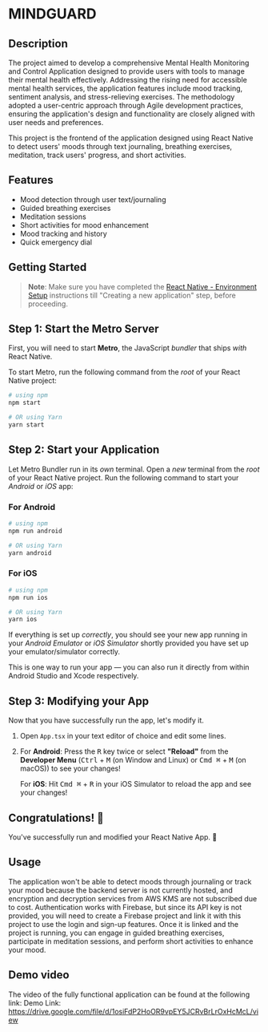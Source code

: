 # MINDGUARD

## Description
The project aimed to develop a comprehensive Mental Health Monitoring and Control Application designed to provide users with tools to manage their mental health effectively. Addressing the rising need for accessible mental health services, the application features include mood tracking, sentiment analysis, and stress-relieving exercises. The methodology adopted a user-centric approach through Agile development practices, ensuring the application's design and functionality are closely aligned with user needs and preferences. 

This project is the frontend of the application designed using React Native to detect users' moods through text journaling, breathing exercises, meditation, track users' progress, and short activities.

## Features
- Mood detection through user text/journaling
- Guided breathing exercises
- Meditation sessions
- Short activities for mood enhancement
- Mood tracking and history
- Quick emergency dial

## Getting Started

>**Note**: Make sure you have completed the [React Native - Environment Setup](https://reactnative.dev/docs/environment-setup) instructions till "Creating a new application" step, before proceeding.

## Step 1: Start the Metro Server

First, you will need to start **Metro**, the JavaScript _bundler_ that ships _with_ React Native.

To start Metro, run the following command from the _root_ of your React Native project:

```bash
# using npm
npm start

# OR using Yarn
yarn start
```

## Step 2: Start your Application

Let Metro Bundler run in its _own_ terminal. Open a _new_ terminal from the _root_ of your React Native project. Run the following command to start your _Android_ or _iOS_ app:

### For Android

```bash
# using npm
npm run android

# OR using Yarn
yarn android
```

### For iOS

```bash
# using npm
npm run ios

# OR using Yarn
yarn ios
```

If everything is set up _correctly_, you should see your new app running in your _Android Emulator_ or _iOS Simulator_ shortly provided you have set up your emulator/simulator correctly.

This is one way to run your app — you can also run it directly from within Android Studio and Xcode respectively.

## Step 3: Modifying your App

Now that you have successfully run the app, let's modify it.

1. Open `App.tsx` in your text editor of choice and edit some lines.
2. For **Android**: Press the <kbd>R</kbd> key twice or select **"Reload"** from the **Developer Menu** (<kbd>Ctrl</kbd> + <kbd>M</kbd> (on Window and Linux) or <kbd>Cmd ⌘</kbd> + <kbd>M</kbd> (on macOS)) to see your changes!

   For **iOS**: Hit <kbd>Cmd ⌘</kbd> + <kbd>R</kbd> in your iOS Simulator to reload the app and see your changes!

## Congratulations! :tada:

You've successfully run and modified your React Native App. :partying_face:

## Usage
The application won't be able to detect moods through journaling or track your mood because the backend server is not currently hosted, and encryption and decryption services from AWS KMS are not subscribed due to cost. Authentication works with Firebase, but since its API key is not provided, you will need to create a Firebase project and link it with this project to use the login and sign-up features. Once it is linked and the project is running, you can engage in guided breathing exercises, participate in meditation sessions, and perform short activities to enhance your mood.

## Demo video
The video of the fully functional application can be found at the following link:
Demo Link: https://drive.google.com/file/d/1osiFdP2HoOR9vpEY5JCRvBrLrOxHcMcL/view
